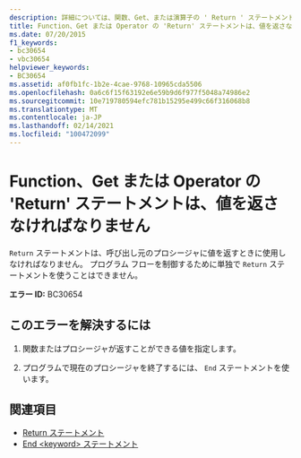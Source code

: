 ```yaml
---
description: 詳細については、関数、Get、または演算子の ' Return ' ステートメントは値を返す必要があります
title: Function、Get または Operator の 'Return' ステートメントは、値を返さなければなりません
ms.date: 07/20/2015
f1_keywords:
- bc30654
- vbc30654
helpviewer_keywords:
- BC30654
ms.assetid: af0fb1fc-1b2e-4cae-9768-10965cda5506
ms.openlocfilehash: 0a6c6f15f63192e6e59b9d6f977f5048a74986e2
ms.sourcegitcommit: 10e719780594efc781b15295e499c66f316068b8
ms.translationtype: MT
ms.contentlocale: ja-JP
ms.lasthandoff: 02/14/2021
ms.locfileid: "100472099"
---
```

# <a name="return-statement-in-a-function-get-or-operator-must-return-a-value"></a>Function、Get または Operator の 'Return' ステートメントは、値を返さなければなりません

`Return` ステートメントは、呼び出し元のプロシージャに値を返すときに使用しなければなりません。 プログラム フローを制御するために単独で `Return` ステートメントを使うことはできません。  
  
 **エラー ID:** BC30654  
  
## <a name="to-correct-this-error"></a>このエラーを解決するには  
  
1. 関数またはプロシージャが返すことができる値を指定します。  
  
2. プログラムで現在のプロシージャを終了するには、 `End` ステートメントを使います。  
  
## <a name="see-also"></a>関連項目

- [Return ステートメント](../language-reference/statements/return-statement.md)
- [End \<keyword> ステートメント](../language-reference/statements/end-keyword-statement.md)
